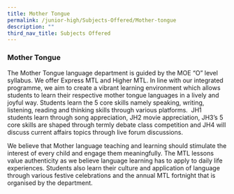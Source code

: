 ```yaml
---
title: Mother Tongue
permalink: /junior-high/Subjects-Offered/Mother-tongue
description: ""
third_nav_title: Subjects Offered
---
```

### Mother Tongue

The Mother Tongue language department is guided by the MOE “O” level syllabus. We offer Express MTL and Higher MTL. In line with our integrated programme, we aim to create a vibrant learning environment which allows students to learn their respective mother tongue languages in a lively and joyful way. Students learn the 5 core skills namely speaking, writing, listening, reading and thinking skills through various platforms.  JH1 students learn through song appreciation, JH2 movie appreciation, JH3’s 5 core skills are shaped through termly debate class competition and JH4 will discuss current affairs topics through live forum discussions.

We believe that Mother language teaching and learning should stimulate the interest of every child and engage them meaningfully. The MTL lessons value authenticity as we believe language learning has to apply to daily life experiences. Students also learn their culture and application of language through various festive celebrations and the annual MTL fortnight that is organised by the department.